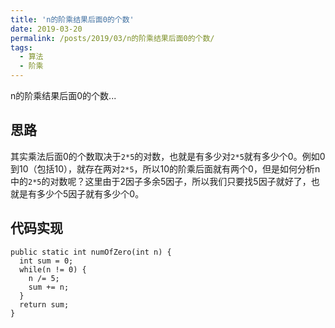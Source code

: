 ```yaml
---
title: 'n的阶乘结果后面0的个数'
date: 2019-03-20
permalink: /posts/2019/03/n的阶乘结果后面0的个数/
tags:
  - 算法
  - 阶乘
---
```


n的阶乘结果后面0的个数...

## 思路
其实乘法后面0的个数取决于`2*5`的对数，也就是有多少对`2*5`就有多少个0。例如0到10（包括10），就存在两对`2*5`，所以10的阶乘后面就有两个0，但是如何分析n中的`2*5`的对数呢？这里由于2因子多余5因子，所以我们只要找5因子就好了，也就是有多少个5因子就有多少个0。

## 代码实现
```
public static int numOfZero(int n) {
  int sum = 0;
  while(n != 0) {
    n /= 5;
    sum += n;
  }
  return sum;
}
```
